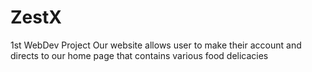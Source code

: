 # ZestX
1st WebDev Project 
Our website allows user to make their account and directs to our home page that contains various food delicacies

